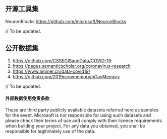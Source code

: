 ## 开源工具集

NeuronBlocks https://github.com/microsoft/NeuronBlocks

// To be updated.

## 公开数据集
1. https://github.com/CSSEGISandData/COVID-19
2. https://pages.semanticscholar.org/coronavirus-research
3. https://www.aminer.cn/data-covid19/
4. https://github.com/2019ncovmemory/nCovMemory


// To be updated.

#### 外部数据使用免责条款
These are third party publicly available datasets referred here as samples for the event. Microsoft is not responsible for using such datasets and please check their terms of use and comply with their license requirements when building your project. For any data you obtained, you shall be responsible for legitimately use of the data.
